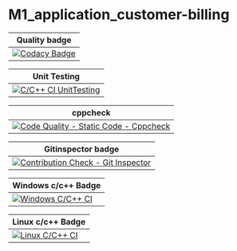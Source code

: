 # M1_application_customer-billing

| Quality badge|
|-------------|
|[![Codacy Badge](https://app.codacy.com/project/badge/Grade/589d605bc73744d4a9bf0447b9ac3bf6)](https://www.codacy.com/gh/SATHIZ13/M1_application_customer-billing/dashboard?utm_source=github.com&amp;utm_medium=referral&amp;utm_content=SATHIZ13/M1_application_customer-billing&amp;utm_campaign=Badge_Grade)|

| Unit Testing|
|-----|
|[![C/C++ CI UnitTesting](https://github.com/SATHIZ13/M1_application_customer-billing/actions/workflows/unit_testing.yml/badge.svg)](https://github.com/SATHIZ13/M1_application_customer-billing/actions/workflows/unit_testing.yml)|

|cppcheck|
|-----|
|[![Code Quality - Static Code - Cppcheck](https://github.com/SATHIZ13/M1_application_customer-billing/actions/workflows/cppcheck.yml/badge.svg)](https://github.com/SATHIZ13/M1_application_customer-billing/actions/workflows/cppcheck.yml)|

|Gitinspector badge|
|---|
|[![Contribution Check - Git Inspector](https://github.com/SATHIZ13/M1_application_customer-billing/actions/workflows/gitinspector.yml/badge.svg)](https://github.com/SATHIZ13/M1_application_customer-billing/actions/workflows/gitinspector.yml)|

| Windows c/c++ Badge|
|----|
|[![Windows C/C++ CI](https://github.com/SATHIZ13/M1_application_customer-billing/actions/workflows/windows_c-cpp.yml/badge.svg)](https://github.com/SATHIZ13/M1_application_customer-billing/actions/workflows/windows_c-cpp.yml)|

| Linux c/c++ Badge |
|----|
|[![Linux C/C++ CI](https://github.com/SATHIZ13/M1_application_customer-billing/actions/workflows/Linux_c-cpp.yml/badge.svg)](https://github.com/SATHIZ13/M1_application_customer-billing/actions/workflows/Linux_c-cpp.yml)|

